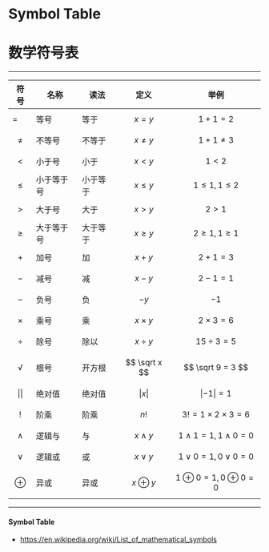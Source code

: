 # Symbol Table
# 数学符号表

--------

| 符号         | 名称       | 读法     | 定义             | 举例                                 |
| ------------ | ---------- | -------- | ---------------- | ------------------------------------ |
| =            | 等号       | 等于     | $$ x = y $$      | $$ 1+1 = 2 $$                        |
| $$ \ne $$    | 不等号     | 不等于   | $$ x \ne y $$    | $$ 1 + 1 \ne 3 $$                    |
| $$ \lt $$    | 小于号     | 小于     | $$ x \lt y $$    | $$ 1 \lt 2 $$                        |
| $$ \le $$    | 小于等于号 | 小于等于 | $$ x \le y $$    | $$ 1 \le 1, 1 \le 2 $$               |
| $$ \gt $$    | 大于号     | 大于     | $$ x \gt y $$    | $$ 2 \gt 1 $$                        |
| $$ \ge $$    | 大于等于号 | 大于等于 | $$ x \ge y $$    | $$ 2 \ge 1, 1 \ge 1 $$               |
| $$ + $$      | 加号       | 加       | $$ x + y $$      | $$ 2 + 1 = 3 $$                      |
| $$ - $$      | 减号       | 减       | $$ x - y $$      | $$ 2 - 1 = 1 $$                      |
| $$ - $$      | 负号       | 负       | $$ -y $$         | $$ -1 $$                             |
| $$ \times $$ | 乘号       | 乘       | $$ x \times y $$ | $$ 2 \times 3 = 6 $$                 |
| $$ \div $$   | 除号       | 除以     | $$ x \div y $$   | $$ 15 \div 3 = 5 $$                  |
| $$ \sqrt $$  | 根号       | 开方根   | $$ \sqrt x $$    | $$ \sqrt 9 = 3 $$                    |
| $$ \| \| $$  | 绝对值     | 绝对值   | $$ \| x \| $$    | $$ \| -1 \| = 1 $$                   |
| $$ ! $$      | 阶乘       | 阶乘     | $$ n! $$         | $$ 3! = 1 \times 2 \times 3 = 6 $$   |
| $$ \wedge $$ | 逻辑与     | 与       | $$ x \wedge y $$ | $$ 1 \wedge 1 = 1, 1 \wedge 0 = 0 $$ |
| $$ \vee $$   | 逻辑或     | 或       | $$ x \vee y $$   | $$ 1 \vee 0 = 1, 0 \vee 0 = 0 $$     |
| $$ \oplus $$ | 异或       | 异或     | $$ x \oplus y $$ | $$ 1 \oplus 0 = 1, 0 \oplus 0 = 0 $$ |

--------

#### Symbol Table

* https://en.wikipedia.org/wiki/List_of_mathematical_symbols
